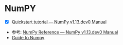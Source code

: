 # NumPY

- [x] [Quickstart tutorial — NumPy v1.13.dev0 Manual](https://docs.scipy.org/doc/numpy-dev/user/quickstart.html#linear-algebra)
- 参考: [NumPy Reference — NumPy v1.13.dev0 Manual](https://docs.scipy.org/doc/numpy-dev/reference/index.html#reference)
- [Guide to Numpy](http://csc.ucdavis.edu/~chaos/courses/nlp/Software/NumPyBook.pdf)